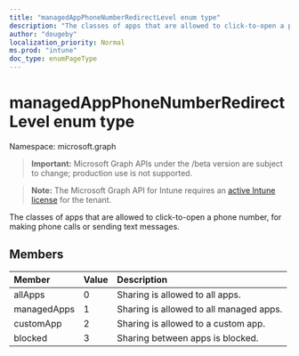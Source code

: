```yaml
---
title: "managedAppPhoneNumberRedirectLevel enum type"
description: "The classes of apps that are allowed to click-to-open a phone number, for making phone calls or sending text messages."
author: "dougeby"
localization_priority: Normal
ms.prod: "intune"
doc_type: enumPageType
---
```


# managedAppPhoneNumberRedirectLevel enum type

Namespace: microsoft.graph

> **Important:** Microsoft Graph APIs under the /beta version are subject to change; production use is not supported.

> **Note:** The Microsoft Graph API for Intune requires an [active Intune license](https://go.microsoft.com/fwlink/?linkid=839381) for the tenant.

The classes of apps that are allowed to click-to-open a phone number, for making phone calls or sending text messages.

## Members
|Member|Value|Description|
|:---|:---|:---|
|allApps|0|Sharing is allowed to all apps.|
|managedApps|1|Sharing is allowed to all managed apps.|
|customApp|2|Sharing is allowed to a custom app.|
|blocked|3|Sharing between apps is blocked.|




